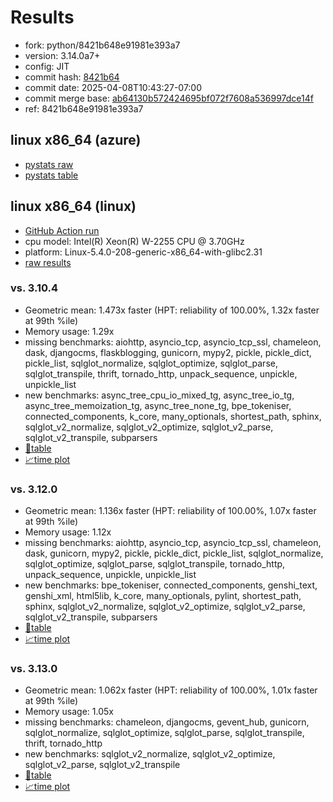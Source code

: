 # Results

- fork: python/8421b648e91981e393a7
- version: 3.14.0a7+
- config: JIT
- commit hash: [8421b64](https://github.com/python/cpython/commit/8421b64)
- commit date: 2025-04-08T10:43:27-07:00
- commit merge base: [ab64130b572424695bf072f7608a536997dce14f](https://github.com/python/cpython/commit/ab64130b572424695bf072f7608a536997dce14f)
- ref: 8421b648e91981e393a7

## linux x86_64 (azure)

- [pystats raw](bm-20250408-azure-x86_64-python-8421b648e91981e393a7-3.14.0a7%2B-8421b64-pystats.json)
- [pystats table](bm-20250408-azure-x86_64-python-8421b648e91981e393a7-3.14.0a7%2B-8421b64-pystats.md)

## linux x86_64 (linux)

- [GitHub Action run](https://github.com/faster-cpython/benchmarking/actions/runs/14343794442)
- cpu model: Intel(R) Xeon(R) W-2255 CPU @ 3.70GHz
- platform: Linux-5.4.0-208-generic-x86_64-with-glibc2.31
- [raw results](bm-20250408-linux-x86_64-python-8421b648e91981e393a7-3.14.0a7%2B-8421b64.json)

### vs. 3.10.4

- Geometric mean: 1.473x faster (HPT: reliability of 100.00%, 1.32x faster at 99th %ile)
- Memory usage: 1.29x
- missing benchmarks: aiohttp, asyncio_tcp, asyncio_tcp_ssl, chameleon, dask, djangocms, flaskblogging, gunicorn, mypy2, pickle, pickle_dict, pickle_list, sqlglot_normalize, sqlglot_optimize, sqlglot_parse, sqlglot_transpile, thrift, tornado_http, unpack_sequence, unpickle, unpickle_list
- new benchmarks: async_tree_cpu_io_mixed_tg, async_tree_io_tg, async_tree_memoization_tg, async_tree_none_tg, bpe_tokeniser, connected_components, k_core, many_optionals, shortest_path, sphinx, sqlglot_v2_normalize, sqlglot_v2_optimize, sqlglot_v2_parse, sqlglot_v2_transpile, subparsers
- [📄table](bm-20250408-linux-x86_64-python-8421b648e91981e393a7-3.14.0a7%2B-8421b64-vs-3.10.4.md)
- [📈time plot](bm-20250408-linux-x86_64-python-8421b648e91981e393a7-3.14.0a7%2B-8421b64-vs-3.10.4.svg)

### vs. 3.12.0

- Geometric mean: 1.136x faster (HPT: reliability of 100.00%, 1.07x faster at 99th %ile)
- Memory usage: 1.12x
- missing benchmarks: aiohttp, asyncio_tcp, asyncio_tcp_ssl, chameleon, dask, gunicorn, mypy2, pickle, pickle_dict, pickle_list, sqlglot_normalize, sqlglot_optimize, sqlglot_parse, sqlglot_transpile, tornado_http, unpack_sequence, unpickle, unpickle_list
- new benchmarks: bpe_tokeniser, connected_components, genshi_text, genshi_xml, html5lib, k_core, many_optionals, pylint, shortest_path, sphinx, sqlglot_v2_normalize, sqlglot_v2_optimize, sqlglot_v2_parse, sqlglot_v2_transpile, subparsers
- [📄table](bm-20250408-linux-x86_64-python-8421b648e91981e393a7-3.14.0a7%2B-8421b64-vs-3.12.0.md)
- [📈time plot](bm-20250408-linux-x86_64-python-8421b648e91981e393a7-3.14.0a7%2B-8421b64-vs-3.12.0.svg)

### vs. 3.13.0

- Geometric mean: 1.062x faster (HPT: reliability of 100.00%, 1.01x faster at 99th %ile)
- Memory usage: 1.05x
- missing benchmarks: chameleon, djangocms, gevent_hub, gunicorn, sqlglot_normalize, sqlglot_optimize, sqlglot_parse, sqlglot_transpile, thrift, tornado_http
- new benchmarks: sqlglot_v2_normalize, sqlglot_v2_optimize, sqlglot_v2_parse, sqlglot_v2_transpile
- [📄table](bm-20250408-linux-x86_64-python-8421b648e91981e393a7-3.14.0a7%2B-8421b64-vs-3.13.0.md)
- [📈time plot](bm-20250408-linux-x86_64-python-8421b648e91981e393a7-3.14.0a7%2B-8421b64-vs-3.13.0.svg)

